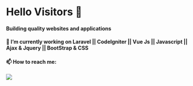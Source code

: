 

<!--
**naveed504/naveed504** is a ✨ _special_ ✨ repository because its `README.md` (this file) appears on your GitHub profile.

Here are some ideas to get you started:

[![Naveed's GitHub Banner](./assets/GitHubHeader.png)](https://braydoncoyer.dev)
- 🌱 I’m currently learning ...
- 👯 I’m looking to collaborate on ...
- 🤔 I’m looking for help with ...
- 💬 Ask me about ...
- 📫 How to reach me: ...
- 😄 Pronouns: ...
- ⚡ Fun fact: ...
-->
# Hello Visitors :ribbon:
#### Building quality websites and applications
#### 🔭 I’m currently working on Laravel || CodeIgniter || Vue Js || Javascript || Ajax & Jquery || BootStrap & CSS
#### 📫 How to reach me:
![](https://komarev.com/ghpvc/?username=naveed504&color=green&style=flat-square&label=PROFILE+VIEWS)

<!-- Pinned Repositories -- >

<a href="https://github.com/naveed504/generate-dynamic-laravel-excel-columns">
  <img align="center" style="margin:1rem 0.5rem" src="https://github-readme-stats.vercel.app/api/pin/?username=naveed504&repo=generate-dynamic-laravel-excel-columns&title_color=ffffff&text_color=c9cacc&icon_color=4AB197&bg_color=1A2B34" />
</a>

<br>

<a href="https://github.com/naveed504/laravel-multiauth">
  <img align="center" style="margin:0.5rem" src="https://github-readme-stats.vercel.app/api/pin/?username=naveed504&repo=laravel-multiauth&title_color=ffffff&text_color=c9cacc&icon_color=4AB197&bg_color=1A2B34" />
</a>

<!-- GitHub Stats -- >

<a href="https://github.com/naveed504">
  <img align="center" style="margin:0.5rem" src="https://github-readme-stats.vercel.app/api/top-langs/?username=naveed504&hide=html,css&title_color=ffffff&text_color=c9cacc&icon_color=4AB197&bg_color=1A2B34" />
</a>

<a href="https://github.com/naveed504">
  <img align="center" style="margin:0.5rem" src="https://github-readme-stats.vercel.app/api?username=naveed504&show_icons=true&line_height=27&count_private=true&title_color=ffffff&text_color=c9cacc&icon_color=4AB097&bg_color=1A2B34" alt="Naveed's GitHub Stats" />
</a>


[](https://img.shields.io/badge/Code-Angular-informational?style=flat&logo=PHP&logoColor=white&color=4AB197)
![](https://img.shields.io/badge/Code-Ionic-informational?style=flat&logo=Laravel&logoColor=white&color=4AB197)
![](https://img.shields.io/badge/Code-React-informational?style=flat&logo=CodeIgniter&logoColor=white&color=4AB197)
[](https://img.shields.io/badge/Code-Angular-informational?style=flat&logo=Vue Js&logoColor=white&color=4AB197)
![](https://img.shields.io/badge/Code-Ionic-informational?style=flat&logo=Javascript&logoColor=white&color=4AB197)
![](https://img.shields.io/badge/Code-React-informational?style=flat&logo=Ajax&logoColor=white&color=4AB197)
[](https://img.shields.io/badge/Code-Angular-informational?style=flat&logo=Jquery&logoColor=white&color=4AB197)
![](https://img.shields.io/badge/Code-Ionic-informational?style=flat&logo=Bootstrap&logoColor=white&color=4AB197)
![](https://img.shields.io/badge/Code-React-informational?style=flat&logo=CSS&logoColor=white&color=4AB197)
[](https://img.shields.io/badge/Code-Angular-informational?style=flat&logo=MySql&logoColor=white&color=4AB197)
![](https://img.shields.io/badge/Code-Ionic-informational?style=flat&logo=MongoDB&logoColor=white&color=4AB197)















